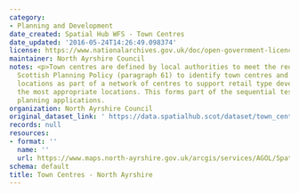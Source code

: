 ```yaml
---
category:
- Planning and Development
date_created: Spatial Hub WFS - Town Centres
date_updated: '2016-05-24T14:26:49.098374'
license: https://www.nationalarchives.gov.uk/doc/open-government-licence/version/3/
maintainer: North Ayrshire Council
notes: <p>Town centres are defined by local authorities to meet the requirement of
  Scottish Planning Policy (paragraph 61) to identify town centres and other retail
  locations as part of a network of centres to support retail type development in
  the most appropriate locations. This forms part of the sequential test in assessing
  planning applications.                                                                                                                                                                                                                                                                                                                                                                                                                                                                                                                                                                                                                                                                                                                                                                                                                                                                                                                                                                                                                                                                                                                                                                                                                                                                                                                                                                                                                                                                                                                                                                                                                                                                                                                      </p>
organization: North Ayrshire Council
original_dataset_link: ' https://data.spatialhub.scot/dataset/town_centres-na'
records: null
resources:
- format: ''
  name: ''
  url: https://www.maps.north-ayrshire.gov.uk/arcgis/services/AGOL/Spatial_Hub/MapServer/WFSServer?request=GetCapabilities&service=WFS
schema: default
title: Town Centres - North Ayrshire
---
```


